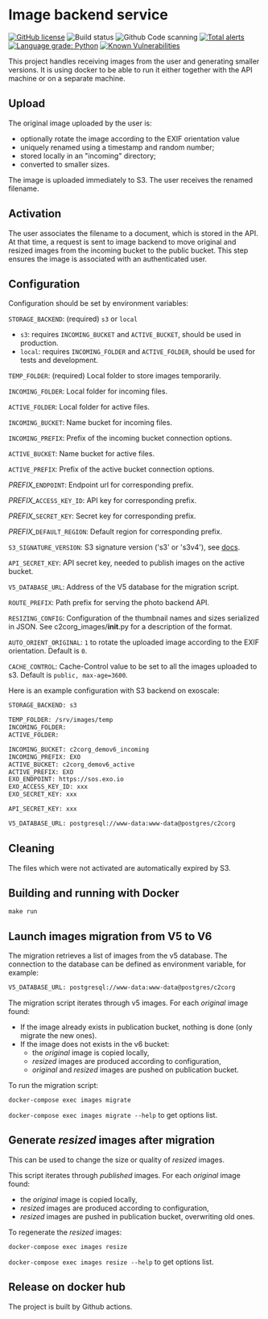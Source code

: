 # Image backend service

[![GitHub license](https://img.shields.io/github/license/c2corg/v6_images.svg)](https://github.com/c2corg/v6_images/blob/master/LICENSE)
![Build status](https://github.com/c2corg/v6_images/actions/workflows/build.yml/badge.svg)
![Github Code scanning](https://github.com/c2corg/v6_images/workflows/Github%20Code%20scanning/badge.svg?branch=master)
[![Total alerts](https://img.shields.io/lgtm/alerts/g/c2corg/v6_images.svg?logo=lgtm&logoWidth=18)](https://lgtm.com/projects/g/c2corg/v6_images/alerts/)
[![Language grade: Python](https://img.shields.io/lgtm/grade/python/g/c2corg/v6_images.svg?logo=lgtm&logoWidth=18)](https://lgtm.com/projects/g/c2corg/v6_images/context:python)
[![Known Vulnerabilities](https://snyk.io/test/github/c2corg/v6_images/badge.svg)](https://snyk.io/test/github/c2corg/v6_images)

This project handles receiving images from the user and generating smaller
versions. It is using docker to be able to run it either together with the
API machine or on a separate machine.

## Upload

The original image uploaded by the user is:

- optionally rotate the image according to the EXIF orientation value
- uniquely renamed using a timestamp and random number;
- stored locally in an "incoming" directory;
- converted to smaller sizes.

The image is uploaded immediately to S3.
The user receives the renamed filename.

## Activation

The user associates the filename to a document, which is stored in the API.
At that time, a request is sent to image backend to move original and resized
images from the incoming bucket to the public bucket. This step ensures the
image is associated with an authenticated user.

## Configuration

Configuration should be set by environment variables:

``STORAGE_BACKEND``: (required) ``s3`` or ``local``

- ``s3``: requires ``INCOMING_BUCKET`` and ``ACTIVE_BUCKET``, should be used in
  production.
- ``local``: requires ``INCOMING_FOLDER`` and ``ACTIVE_FOLDER``, should be used
  for tests and development.

``TEMP_FOLDER``: (required) Local folder to store images temporarily.

``INCOMING_FOLDER``: Local folder for incoming files.

``ACTIVE_FOLDER``: Local folder for active files.

``INCOMING_BUCKET``: Name bucket for incoming files.

``INCOMING_PREFIX``: Prefix of the incoming bucket connection options.

``ACTIVE_BUCKET``: Name bucket for active files.

``ACTIVE_PREFIX``: Prefix of the active bucket connection options.

*PREFIX_*``ENDPOINT``: Endpoint url for corresponding prefix.

*PREFIX_*``ACCESS_KEY_ID``: API key for corresponding prefix.

*PREFIX_*``SECRET_KEY``: Secret key for corresponding prefix.

*PREFIX_*``DEFAULT_REGION``: Default region for corresponding prefix.

``S3_SIGNATURE_VERSION``: S3 signature version ('s3' or 's3v4'), see [docs](https://botocore.readthedocs.io/en/stable/reference/config.html#botocore.config.Config).

``API_SECRET_KEY``: API secret key, needed to publish images on the active
bucket.

``V5_DATABASE_URL``: Address of the V5 database for the migration script.

``ROUTE_PREFIX``: Path prefix for serving the photo backend API.

``RESIZING_CONFIG``: Configuration of the thumbnail names and sizes serialized in JSON. See c2corg\_images/__init__.py for a description of the format.

``AUTO_ORIENT_ORIGINAL``: `1` to rotate the uploaded image according to the EXIF orientation. Default is `0`.

``CACHE_CONTROL``: Cache-Control value to be set to all the images uploaded to s3. Default is `public, max-age=3600`.

Here is an example configuration with S3 backend on exoscale:

```bash
STORAGE_BACKEND: s3

TEMP_FOLDER: /srv/images/temp
INCOMING_FOLDER:
ACTIVE_FOLDER:

INCOMING_BUCKET: c2corg_demov6_incoming
INCOMING_PREFIX: EXO
ACTIVE_BUCKET: c2corg_demov6_active
ACTIVE_PREFIX: EXO
EXO_ENDPOINT: https://sos.exo.io
EXO_ACCESS_KEY_ID: xxx
EXO_SECRET_KEY: xxx

API_SECRET_KEY: xxx

V5_DATABASE_URL: postgresql://www-data:www-data@postgres/c2corg
```

## Cleaning

The files which were not activated are automatically expired by S3.

## Building and running with Docker

`make run`

## Launch images migration from V5 to V6

The migration retrieves a list of images from the v5 database. The connection
to the database can be defined as environment variable, for example:

```bash
V5_DATABASE_URL: postgresql://www-data:www-data@postgres/c2corg
```

The migration script iterates through v5 images. For each *original* image
found:

- If the image already exists in publication bucket, nothing is done (only
  migrate the new ones).
- If the image does not exists in the v6 bucket:
  - the *original* image is copied locally,
  - *resized* images are produced according to configuration,
  - *original* and *resized* images are pushed on publication bucket.

To run the migration script:

``docker-compose exec images migrate``

``docker-compose exec images migrate --help`` to get options list.

## Generate *resized* images after migration

This can be used to change the size or quality of *resized* images.

This script iterates through *published* images. For each *original* image
found:

- the *original* image is copied locally,
- *resized* images are produced according to configuration,
- *resized* images are pushed in publication bucket, overwriting old ones.

To regenerate the *resized* images:

``docker-compose exec images resize``

``docker-compose exec images resize --help`` to get options list.

## Release on docker hub

The project is built by Github actions.
